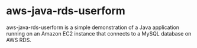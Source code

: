 # aws-java-rds-userform
aws-java-rds-userform is a simple demonstration of a Java application running on an Amazon EC2 instance that connects to a MySQL database on AWS RDS.
